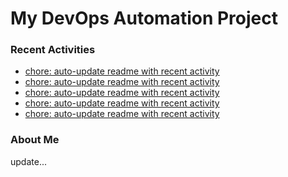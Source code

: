 # My DevOps Automation Project

### Recent Activities
<!-- activity:START -->
- [chore: auto-update readme with recent activity](https://github.com/kaigiii/mybowling-app/commit/da01158133385f1ae901bf94cab29cee1fea9360)
- [chore: auto-update readme with recent activity](https://github.com/kaigiii/mybowling-app/commit/e38b8313800c3fe01732d9196f684d9334003f8b)
- [chore: auto-update readme with recent activity](https://github.com/kaigiii/mybowling-app/commit/476d588a3b89cadc7f1788e9c9babd10e3c7c5d2)
- [chore: auto-update readme with recent activity](https://github.com/kaigiii/mybowling-app/commit/87ca173fc635656b24d16486b840f7bccac7ee0e)
- [chore: auto-update readme with recent activity](https://github.com/kaigiii/mybowling-app/commit/201ef62cf4bced993053af62b1397d1be3b11d45)
<!-- activity:END -->

### About Me
<!-- MYLINKS:START -->
<!-- MYLINKS:END -->

update...
